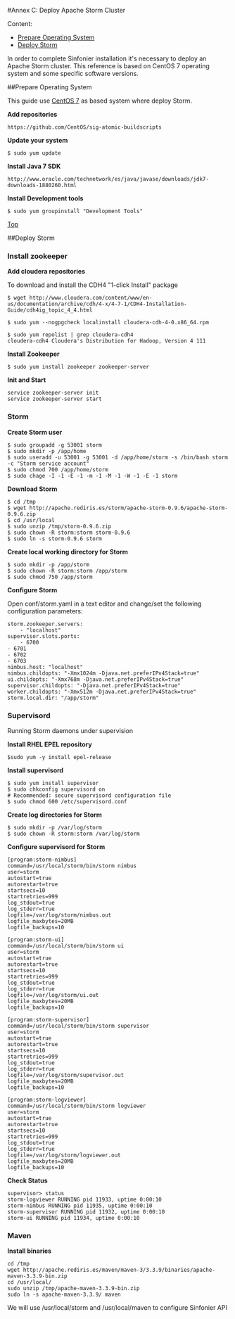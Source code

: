 #<a name="top"></a>Annex C: Deploy Apache Storm Cluster

Content:<br>

* [Prepare Operating System](#section1)
* [Deploy Storm](#section2)

In order to complete Sinfonier installation it's necessary to deploy an Apache Storm cluster. This reference is based on CentOS 7 operating system and some specific software versions.

##<a name="section1"></a>Prepare Operating System

This guide use [CentOS 7](https://www.centos.org/) as based system where deploy Storm.

**Add repositories**

    https://github.com/CentOS/sig-atomic-buildscripts

**Update your system**

    $ sudo yum update

**Install Java 7 SDK**

    http://www.oracle.com/technetwork/es/java/javase/downloads/jdk7-downloads-1880260.html

**Install Development tools**
    
    $ sudo yum groupinstall "Development Tools"

[Top](#top)

##<a name="section2"></a>Deploy Storm

### Install zookeeper

**Add cloudera repositories**

To download and install the CDH4 "1-click Install" package

    $ wget http://www.cloudera.com/content/www/en-us/documentation/archive/cdh/4-x/4-7-1/CDH4-Installation-Guide/cdh4ig_topic_4_4.html
    
    $ sudo yum --nogpgcheck localinstall cloudera-cdh-4-0.x86_64.rpm

    $ sudo yum repolist | grep cloudera-cdh4
    cloudera-cdh4 Cloudera's Distribution for Hadoop, Version 4 111

**Install Zookeeper**

    $ sudo yum install zookeeper zookeeper-server

**Init and Start**

    service zookeeper-server init
    service zookeeper-server start

### Storm

**Create Storm user**

    $ sudo groupadd -g 53001 storm
    $ sudo mkdir -p /app/home
    $ sudo useradd -u 53001 -g 53001 -d /app/home/storm -s /bin/bash storm -c "Storm service account"
    $ sudo chmod 700 /app/home/storm
    $ sudo chage -I -1 -E -1 -m -1 -M -1 -W -1 -E -1 storm

**Download Storm**

    $ cd /tmp
    $ wget http://apache.rediris.es/storm/apache-storm-0.9.6/apache-storm-0.9.6.zip
    $ cd /usr/local
    $ sudo unzip /tmp/storm-0.9.6.zip
    $ sudo chown -R storm:storm storm-0.9.6
    $ sudo ln -s storm-0.9.6 storm

**Create local working directory for Storm**

    $ sudo mkdir -p /app/storm
    $ sudo chown -R storm:storm /app/storm
    $ sudo chmod 750 /app/storm

**Configure Storm**

Open conf/storm.yaml in a text editor and change/set the following configuration parameters:

    storm.zookeeper.servers:
        - "localhost"
    supervisor.slots.ports:
        - 6700
    - 6701
    - 6702
    - 6703
    nimbus.host: "localhost"
    nimbus.childopts: "-Xmx1024m -Djava.net.preferIPv4Stack=true"
    ui.childopts: "-Xmx768m -Djava.net.preferIPv4Stack=true"
    supervisor.childopts: "-Djava.net.preferIPv4Stack=true"
    worker.childopts: "-Xmx512m -Djava.net.preferIPv4Stack=true"
    storm.local.dir: "/app/storm"

### Supervisord

Running Storm daemons under supervision

**Install RHEL EPEL repository**

    $sudo yum -y install epel-release

**Install supervisord**

    $ sudo yum install supervisor
    $ sudo chkconfig supervisord on
    # Recommended: secure supervisord configuration file
    $ sudo chmod 600 /etc/supervisord.conf

**Create log directories for Storm**

    $ sudo mkdir -p /var/log/storm
    $ sudo chown -R storm:storm /var/log/storm

**Configure supervisord for Storm**

    [program:storm-nimbus]
    command=/usr/local/storm/bin/storm nimbus
    user=storm
    autostart=true
    autorestart=true
    startsecs=10
    startretries=999
    log_stdout=true
    log_stderr=true
    logfile=/var/log/storm/nimbus.out
    logfile_maxbytes=20MB
    logfile_backups=10

    [program:storm-ui]
    command=/usr/local/storm/bin/storm ui
    user=storm
    autostart=true
    autorestart=true
    startsecs=10
    startretries=999
    log_stdout=true
    log_stderr=true
    logfile=/var/log/storm/ui.out
    logfile_maxbytes=20MB
    logfile_backups=10

    [program:storm-supervisor]
    command=/usr/local/storm/bin/storm supervisor
    user=storm
    autostart=true
    autorestart=true
    startsecs=10
    startretries=999
    log_stdout=true
    log_stderr=true
    logfile=/var/log/storm/supervisor.out
    logfile_maxbytes=20MB
    logfile_backups=10

    [program:storm-logviewer]
    command=/usr/local/storm/bin/storm logviewer
    user=storm
    autostart=true
    autorestart=true
    startsecs=10
    startretries=999
    log_stdout=true
    log_stderr=true
    logfile=/var/log/storm/logviewer.out
    logfile_maxbytes=20MB
    logfile_backups=10

**Check Status**

    supervisor> status
    storm-logviewer RUNNING pid 11933, uptime 0:00:10
    storm-nimbus RUNNING pid 11935, uptime 0:00:10
    storm-supervisor RUNNING pid 11932, uptime 0:00:10
    storm-ui RUNNING pid 11934, uptime 0:00:10

### Maven

**Install binaries**

    cd /tmp
    wget http://apache.rediris.es/maven/maven-3/3.3.9/binaries/apache-maven-3.3.9-bin.zip
    cd /usr/local/
    sudo unzip /tmp/apache-maven-3.3.9-bin.zip
    sudo ln -s apache-maven-3.3.9/ maven

We will use /usr/local/storm and /usr/local/maven to configure Sinfonier API